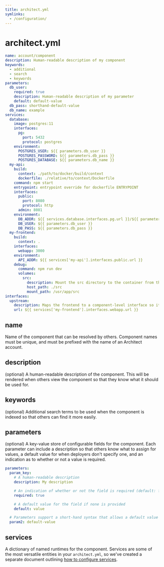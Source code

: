 ```yaml
---
title: architect.yml
symlinks:
  - /configuration/
---
```


# architect.yml

```yaml
name: account/component
description: Human-readable description of my component
keywords:
  - additional
  - search
  - keywords
parameters:
  db_user:
    required: true
    description: Human-readable description of my parameter
    default: default-value
  db_pass: shorthand-default-value
  db_name: example
services:
  database:
    image: postgres:11
    interfaces:
      pg:
        port: 5432
        protocol: postgres
    environment:
      POSTGRES_USER: ${{ parameters.db_user }}
      POSTGRES_PASSWORD: ${{ parameters.db_pass }}
      POSTGRES_DATABASE: ${{ parameters.db_name }}
  my-api:
    build:
      context: ./path/to/docker/build/context
      dockerfile: ./relative/to/context/Dockerfile
    command: npm start
    entrypoint: entrypoint override for dockerfile ENTRYPOINT
    interfaces:
      public:
        port: 8080
        protocol: http
      admin: 8081
    environment:
      DB_ADDR: ${{ services.database.interfaces.pg.url }}/${{ parameters.db_name }}
      DB_USER: ${{ parameters.db_user }}
      DB_PASS: ${{ parameters.db_pass }}
  my-frontend:
    build:
      context: .
    interfaces:
      webapp: 3000
    environment:
      API_ADDR: ${{ services['my-api'].interfaces.public.url }}
    debug:
      command: npm run dev
      volumes:
        src:
          description: Mount the src directory to the container from the host when running locally
          host_path: ./src
          mount_path: /usr/app/src
interfaces:
  upstream:
    description: Maps the frontend to a component-level interface so it can be consumed by others
    url: ${{ services['my-frontend'].interfaces.webapp.url }}
```

## name

Name of the component that can be resolved by others. Component names must be unique, and must be prefixed with the name of an Architect account.

## description

(optional) A human-readable description of the component. This will be rendered when others view the component so that they know what it should be used for.

## keywords

(optional) Additional search terms to be used when the component is indexed so that others can find it more easily.

## parameters

(optional) A key-value store of configurable fields for the component. Each parameter can include a description so that others know what to assign for values, a default value for when deployers don't specify one, and an indication as to whether or not a value is required.

```yaml
parameters:
  param_key:
    # A human-readable description
    description: My description

    # An indication of whether or not the field is required (default: false)
    required: true

    # A default value for the field if none is provided
    default: value

  # Parameters support a short-hand syntax that allows a default value to be set easily
  param2: default-value
```

## services

A dictionary of named runtimes for the component. Services are some of the most versatile entities in your `architect.yml`, so we've created a separate document outlining [how to configure services](/docs/configuration/services).

